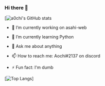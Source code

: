 ### Hi there 👋

[![a0chi's GitHub stats](https://github-readme-stats.vercel.app/api?username=a0chi&show_icons=true&theme=radical&count_private=true)

- 🔭 I’m currently working on asahi-web
 
- 🌱 I’m currently learning Python
 
- 💬 Ask me about anything
 
- 📫 How to reach me: Aochi#2137 on discord

- ⚡ Fun fact: I'm dumb

[![Top Langs](https://github-readme-stats.vercel.app/api/top-langs/?username=a0chi&layout=compact&theme=radical)]
